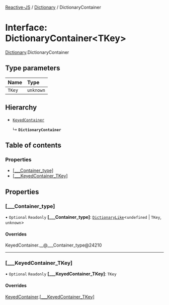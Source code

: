 [Reactive-JS](../README.md) / [Dictionary](../modules/Dictionary.md) / DictionaryContainer

# Interface: DictionaryContainer<TKey\>

[Dictionary](../modules/Dictionary.md).DictionaryContainer

## Type parameters

| Name | Type |
| :------ | :------ |
| `TKey` | `unknown` |

## Hierarchy

- [`KeyedContainer`](types.KeyedContainer.md)

  ↳ **`DictionaryContainer`**

## Table of contents

### Properties

- [[\_\_\_Container\_type]](Dictionary.DictionaryContainer.md#[___container_type])
- [[\_\_\_KeyedContainer\_TKey]](Dictionary.DictionaryContainer.md#[___keyedcontainer_tkey])

## Properties

### [\_\_\_Container\_type]

• `Optional` `Readonly` **[\_\_\_Container\_type]**: [`DictionaryLike`](types.DictionaryLike.md)<`undefined` \| `TKey`, `unknown`\>

#### Overrides

KeyedContainer.\_\_@\_\_\_Container\_type@24210

___

### [\_\_\_KeyedContainer\_TKey]

• `Optional` `Readonly` **[\_\_\_KeyedContainer\_TKey]**: `TKey`

#### Overrides

[KeyedContainer](types.KeyedContainer.md).[[___KeyedContainer_TKey]](types.KeyedContainer.md#[___keyedcontainer_tkey])
